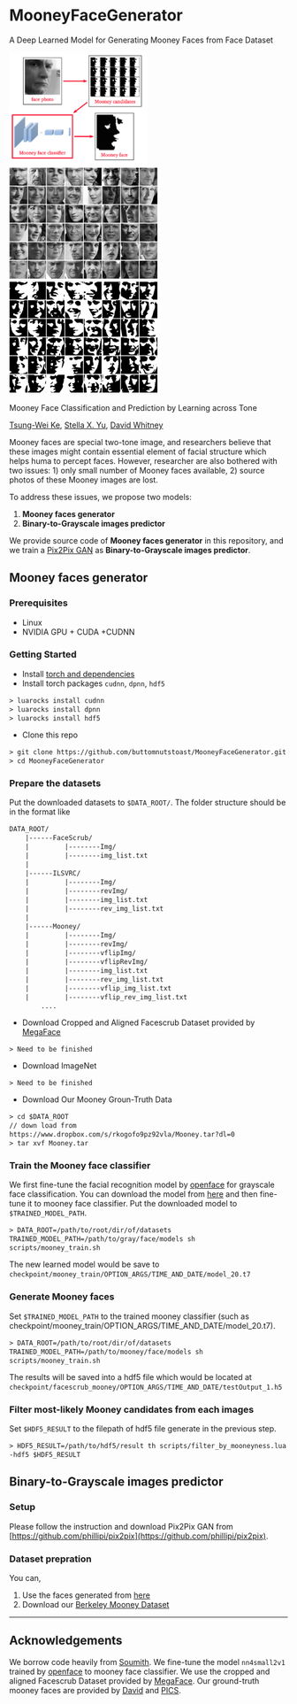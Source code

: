 # MooneyFaceGenerator
A Deep Learned Model for Generating Mooney Faces from Face Dataset

<img src="imgs/pipeline.png" width="250px"/>      <img src="imgs/facescrub_gray.png" width="270px"/>      <img src="imgs/facescrub_bw.png" width="270px"/>

Mooney Face Classification and Prediction by Learning across Tone

[Tsung-Wei Ke](https://www1.icsi.berkeley.edu/~twke/), [Stella X. Yu](https://www1.icsi.berkeley.edu/~stellayu/), [David Whitney](https://whitneylab.berkeley.edu/david_whitney.html)

Mooney faces are special two-tone image, and researchers believe that these images might contain essential element of facial structure which helps huma to percept faces. However, researcher are also bothered with two issues: 1) only small number of Mooney faces available, 2) source photos of these Mooney images are lost.

To address these issues, we propose two models:

1. **Mooney faces generator**
2. **Binary-to-Grayscale images predictor**

We provide source code of **Mooney faces generator** in this repository, and we train a [Pix2Pix GAN](https://phillipi.github.io/pix2pix/) as **Binary-to-Grayscale images predictor**.

## Mooney faces generator

### Prerequisites
* Linux
* NVIDIA GPU + CUDA +CUDNN

### Getting Started
* Install [torch and dependencies](https://github.com/torch/distro)
* Install torch packages `cudnn`, `dpnn`, `hdf5`

```
> luarocks install cudnn
> luarocks install dpnn
> luarocks install hdf5
```

* Clone this repo
```
> git clone https://github.com/buttomnutstoast/MooneyFaceGenerator.git
> cd MooneyFaceGenerator
```

### Prepare the datasets
Put the downloaded datasets to `$DATA_ROOT/`. The folder structure should be in the format like
```
DATA_ROOT/
    |------FaceScrub/
    |         |--------Img/
    |         |--------img_list.txt
    |
    |------ILSVRC/
    |         |--------Img/
    |         |--------revImg/
    |         |--------img_list.txt
    |         |--------rev_img_list.txt
    |
    |------Mooney/
    |         |--------Img/
    |         |--------revImg/
    |         |--------vflipImg/
    |         |--------vflipRevImg/
    |         |--------img_list.txt
    |         |--------rev_img_list.txt
    |         |--------vflip_img_list.txt
    |         |--------vflip_rev_img_list.txt
        ....
 ```

* Download Cropped and Aligned Facescrub Dataset provided by [MegaFace](http://megaface.cs.washington.edu/)
```
> Need to be finished
```

* Download ImageNet
```
> Need to be finished
```

* Download Our Mooney Groun-Truth Data
```
> cd $DATA_ROOT
// down load from https://www.dropbox.com/s/rkogofo9pz92vla/Mooney.tar?dl=0
> tar xvf Mooney.tar
```

### Train the Mooney face classifier
We first fine-tune the facial recognition model by [openface](https://cmusatyalab.github.io/openface/) for grayscale face classification. You can download the model from [here](https://www.dropbox.com/s/xeq7aqy00l9nn12/nn4small2v1_gray_face.t7?dl=0) and then fine-tune it to mooney face classifier. Put the downloaded model to `$TRAINED_MODEL_PATH`.
```
> DATA_ROOT=/path/to/root/dir/of/datasets TRAINED_MODEL_PATH=/path/to/gray/face/models sh scripts/mooney_train.sh
```
The new learned model would be save to `checkpoint/mooney_train/OPTION_ARGS/TIME_AND_DATE/model_20.t7`

### Generate Mooney faces
Set `$TRAINED_MODEL_PATH` to the trained mooney classifier (such as checkpoint/mooney_train/OPTION_ARGS/TIME_AND_DATE/model_20.t7).
```
> DATA_ROOT=/path/to/root/dir/of/datasets TRAINED_MODEL_PATH=/path/to/mooney/face/models sh scripts/mooney_train.sh
```
The results will be saved into a hdf5 file which would be located at `checkpoint/facescrub_mooney/OPTION_ARGS/TIME_AND_DATE/testOutput_1.h5`


### Filter most-likely Mooney candidates from each images
Set `$HDF5_RESULT` to the filepath of hdf5 file generate in the previous step.
```
> HDF5_RESULT=/path/to/hdf5/result th scripts/filter_by_mooneyness.lua -hdf5 $HDF5_RESULT
```

## Binary-to-Grayscale images predictor

### Setup
Please follow the instruction and download Pix2Pix GAN from [https://github.com/phillipi/pix2pix](https://github.com/phillipi/pix2pix).

### Dataset prepration
You can,

1. Use the faces generated from [here](https://github.com/buttomnutstoast/MooneyFaceGenerator/blob/master/README.md#generate-mooney-faces)
2. Download our [Berkeley Mooney Dataset](https://drive.google.com/a/berkeley.edu/file/d/1MpqgoQFG5ZBXGdDYCpM4VUR0dzDuiYIw/view?usp=sharing)

---

## Acknowledgements
We borrow code heavily from [Soumith](https://github.com/soumith/imagenet-multiGPU.torch). We fine-tune the model `nn4small2v1` trained by [openface](https://cmusatyalab.github.io/openface/) to mooney face classifier. We use the cropped and aligned Facescrub Dataset provided by [MegaFace](http://megaface.cs.washington.edu/). Our ground-truth mooney faces are provided by [David](https://whitneylab.berkeley.edu/david_whitney.html) and [PICS](http://pics.stir.ac.uk/).
